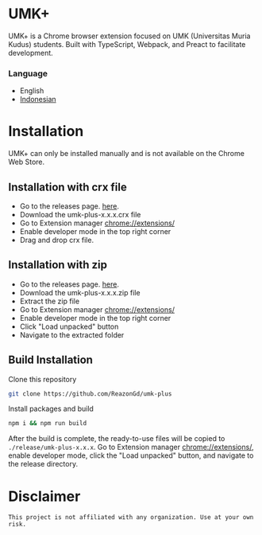 # UMK+

UMK+ is a Chrome browser extension focused on UMK (Universitas Muria Kudus) students. Built with TypeScript, Webpack, and Preact to facilitate development.

### Language

- English
- [Indonesian](./readme_id.md)

# Installation

UMK+ can only be installed manually and is not available on the Chrome Web Store.

## Installation with crx file

- Go to the releases page. [here](https://github.com/ReazonGd/umk-plus/releases).
- Download the umk-plus-x.x.x.crx file
- Go to Extension manager [chrome://extensions/](chrome://extensions/)
- Enable developer mode in the top right corner
- Drag and drop crx file.

## Installation with zip

- Go to the releases page. [here](https://github.com/ReazonGd/umk-plus/releases).
- Download the umk-plus-x.x.x.zip file
- Extract the zip file
- Go to Extension manager [chrome://extensions/](chrome://extensions/)
- Enable developer mode in the top right corner
- Click "Load unpacked" button
- Navigate to the extracted folder

## Build Installation

Clone this repository

```sh
git clone https://github.com/ReazonGd/umk-plus
```

Install packages and build

```sh
npm i && npm run build
```

After the build is complete, the ready-to-use files will be copied to `./release/umk-plus-x.x.x`. Go to Extension manager [chrome://extensions/](chrome://extensions/), enable developer mode, click the "Load unpacked" button, and navigate to the release directory.

# Disclaimer

    This project is not affiliated with any organization. Use at your own risk.
